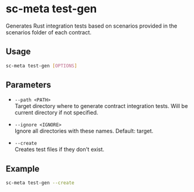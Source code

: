 # sc-meta test-gen

Generates Rust integration tests based on scenarios provided in the scenarios folder of each contract.

## Usage

```bash
sc-meta test-gen [OPTIONS]
```

## Parameters

- `--path <PATH>`  
  Target directory where to generate contract integration tests. Will be current directory if not specified.

- `--ignore <IGNORE>`  
  Ignore all directories with these names. Default: target.

- `--create`  
  Creates test files if they don't exist.

## Example

```bash
sc-meta test-gen --create
